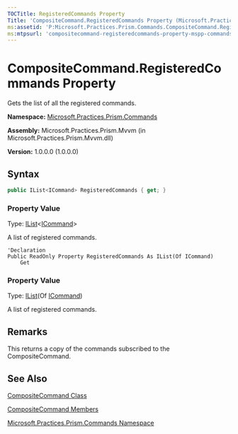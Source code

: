 ```yaml
---
TOCTitle: RegisteredCommands Property
Title: 'CompositeCommand.RegisteredCommands Property (Microsoft.Practices.Prism.Commands)'
ms:assetid: 'P:Microsoft.Practices.Prism.Commands.CompositeCommand.RegisteredCommands'
ms:mtpsurl: 'compositecommand-registeredcommands-property-mspp-commands.md'
---
```


# CompositeCommand.RegisteredCommands Property

Gets the list of all the registered commands.

**Namespace:** [Microsoft.Practices.Prism.Commands](/patterns-practices/reference/mspp-commands-namespace)

**Assembly:** Microsoft.Practices.Prism.Mvvm (in Microsoft.Practices.Prism.Mvvm.dll)

**Version:** 1.0.0.0 (1.0.0.0)

## Syntax

```C#
public IList<ICommand> RegisteredCommands { get; }
```

### Property Value

Type: [IList](http://msdn2.microsoft.com/en-us/library/5y536ey6)&lt;[ICommand](http://msdn2.microsoft.com/en-us/library/ms616869)&gt;

A list of registered commands.

```VB
'Declaration
Public ReadOnly Property RegisteredCommands As IList(Of ICommand)
	Get
```

### Property Value

Type: [IList](http://msdn2.microsoft.com/en-us/library/5y536ey6)(Of [ICommand](http://msdn2.microsoft.com/en-us/library/ms616869))

A list of registered commands.

## Remarks

This returns a copy of the commands subscribed to the CompositeCommand.

## See Also

[CompositeCommand Class](/patterns-practices/reference/compositecommand-class-mspp-commands)

[CompositeCommand Members](/patterns-practices/reference/compositecommand-members-mspp-commands)

[Microsoft.Practices.Prism.Commands Namespace](/patterns-practices/reference/mspp-commands-namespace)